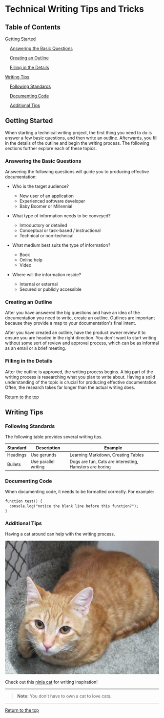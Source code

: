 # Technical Writing Tips and Tricks

## Table of Contents

[Getting Started](#getting-started)

&nbsp;&nbsp;&nbsp;&nbsp;[Answering the Basic Questions](#answering-the-basic-questions)

&nbsp;&nbsp;&nbsp;&nbsp;[Creating an Outline](#creating-an-outline)

&nbsp;&nbsp;&nbsp;&nbsp;[Filling in the Details](#filling-in-the-details)

[Writing Tips](#writing-tips)

&nbsp;&nbsp;&nbsp;&nbsp;[Following Standards](#following-standards)

&nbsp;&nbsp;&nbsp;&nbsp;[Documenting Code](#documenting-code)

&nbsp;&nbsp;&nbsp;&nbsp;[Additional Tips](#additional-tips)  

## Getting Started

When starting a technical writing project, the first thing you need to do is answer a few basic questions, and then write an outline. Afterwards, you fill in the details of the outline and begin the writing process. The following sections further explore each of these topics.

### Answering the Basic Questions

Answering the following questions will guide you to producing effective documentation:

* Who is the target audience?

  * New user of an application
  * Experienced software developer
  * Baby Boomer or Millennial
  
* What type of information needs to be conveyed?

  * Introductory or detailed
  * Conceptual or task-based / instructional
  * Technical or non-technical
  
* What medium best suits the type of information?

  * Book
  * Online help
  * Video
  
* Where will the information reside?

  * Internal or external
  * Secured or publicly accessible

### Creating an Outline

After you have answered the big questions and have an idea of the documentation you need to write, create an outline. Outlines are important because they provide a map to your documentation's final intent. 

After you have created an outline, have the product owner review it to ensure you are headed in the right direction. You don't want to start writing without some sort of review and approval process, which can be as informal as an email or a brief meeting.

### Filling in the Details

After the outline is approved, the writing process begins. A big part of the writing process is researching what you plan to write about. Having a solid understanding of the topic is crucial for producing effective documentation. Often, the research takes far longer than the actual writing does. 

[Return to the top](#technical-writing-tips-and-tricks)

## Writing Tips

### Following Standards

The following table provides several writing tips.

| Standard | Description | Example |
| -------- | ----------- | ------- |
| Headings | Use gerunds | Learning Markdown, Creating Tables |
| Bullets  | Use parallel writing | Dogs are fun, Cats are interesting, Hamsters are boring |

### Documenting Code

When documenting code, it needs to be formatted correctly. For example:

```
function test() {
  console.log("notice the blank line before this function?");
}
```

### Additional Tips

Having a cat around can help with the writing process. 

![Having a cat around can help with the writing process.](https://github.com/hendler5/LearningMarkdown/blob/master/orangeTabby.jpg)

Check out this [ninja cat](https://www.youtube.com/watch?v=fzzjgBAaWZw) for writing inspiration!

----

> **Note:** You don't have to own a cat to love cats.

----

[Return to the top](#technical-writing-tips-and-tricks)
